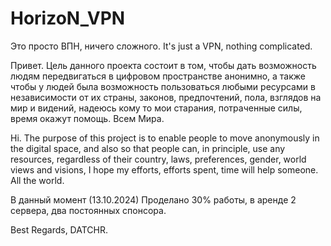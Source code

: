 # HorizoN_VPN
Это просто ВПН, ничего сложного. It's just a VPN, nothing complicated.


Привет. Цель данного проекта состоит в том, чтобы дать возможность людям передвигаться в цифровом пространстве анонимно, а также чтобы у людей была возможность пользоваться любыми ресурсами в независимости от их страны, законов, предпочтений, пола, взглядов на мир и видений, надеюсь кому то мои старания, потраченные силы, время окажут помощь. Всем Мира.


Hi. The purpose of this project is to enable people to move anonymously in the digital space, and also so that people can, in principle, use any resources, regardless of their country, laws, preferences, gender, world views and visions, I hope my efforts, efforts spent, time will help someone. All the world.

В данный момент (13.10.2024) Проделано 30% работы, в аренде 2 сервера, два постоянных спонсора.

Best Regards, DATCHR.
